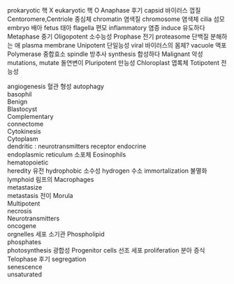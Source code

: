 prokaryotic 핵 X
eukaryotic 핵 O
Anaphase  후기
capsid  바이러스 껍질
Centoromere,Centriole  중심체
chromatin 염색질
chromosome  염색체
cilia  섬모
embryo  배아
fetus  태아
flagella  편모
inflammatory  염증
induce  유도하다
Metaphase  중기
Oligopotent  소수능성
Prophase  전기
proteasome  단백질 분해하는 애
plasma membrane
Unipotent  단일능성
viral 바이러스의 몸체?
vacuole  액포
Polymerase  중합효소
spindle  방추사
synthesis  합성하다
Malignant  악성
mutations, mutate  돌연변이
Pluripotent  만능성
Chloroplast  엽록체
Totipotent  전능성

angiogenesis 혈관 형성
autophagy  
basophil  
Benign  
Blastocyst  
Complementary  
connectome  
Cytokinesis  
Cytoplasm  
dendritic : neurotransmitters receptor
endocrine  
endoplasmic reticulum  소포체
Eosinophils  
hematopoietic  
heredity 유전
hydrophobic 소수성
hydrogen 수소
immortalization 불멸화
lymphoid 림프의
Macrophages  
metastasize  
metastasis 전이
Morula  
Multipotent  
necrosis  
Neurotransmitters  
oncogene  
orgnelles 세포 소기관
Phospholipid  
phosphates  
photosynthesis 광합성
Progenitor cells  선조 세포
proliferation 분아 증식
Telophase 후기
segregation  
senescence  
unsaturated  
